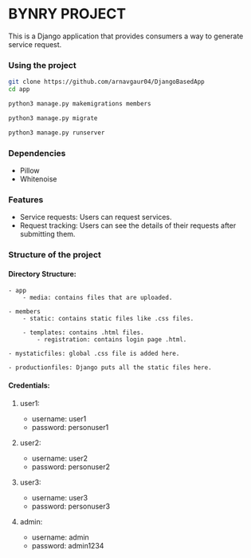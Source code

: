 
# BYNRY PROJECT

This is a Django application that provides consumers a way to generate service request.

### Using the project

```bash
git clone https://github.com/arnavgaur04/DjangoBasedApp
cd app
```

```bash
python3 manage.py makemigrations members
```

```bash
python3 manage.py migrate
```

```bash
python3 manage.py runserver
```

### Dependencies

- Pillow
- Whitenoise

### Features

- Service requests: Users can request services.
- Request tracking: Users can see the details of their requests after submitting them.

### Structure of the project

#### Directory Structure:

    - app
        - media: contains files that are uploaded.

    - members
        - static: contains static files like .css files.

        - templates: contains .html files.
            - registration: contains login page .html.

    - mystaticfiles: global .css file is added here.
    
    - productionfiles: Django puts all the static files here.





#### Credentials:

1. user1:
    - username: user1
    - password: personuser1

2. user2:
    - username: user2
    - password: personuser2

3. user3:
    - username: user3
    - password: personuser3

4. admin:
    - username: admin
    - password: admin1234
